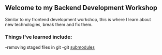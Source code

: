 ## Welcome to my Backend Development Workshop 

Similar to my frontend development workshop, this is where I learn about new technologies, break them and fix them. 

### Things I've learned include:

-removing staged files in git
-git [submodules](https://git-scm.com/docs/git-submodule)